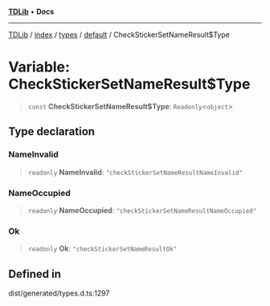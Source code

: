 [**TDLib**](../../../../../../README.md) • **Docs**

***

[TDLib](../../../../../../modules.md) / [index](../../../../../README.md) / [types](../../../README.md) / [default](../README.md) / CheckStickerSetNameResult$Type

# Variable: CheckStickerSetNameResult$Type

> `const` **CheckStickerSetNameResult$Type**: `Readonly`\<`object`\>

## Type declaration

### NameInvalid

> `readonly` **NameInvalid**: `"checkStickerSetNameResultNameInvalid"`

### NameOccupied

> `readonly` **NameOccupied**: `"checkStickerSetNameResultNameOccupied"`

### Ok

> `readonly` **Ok**: `"checkStickerSetNameResultOk"`

## Defined in

dist/generated/types.d.ts:1297

